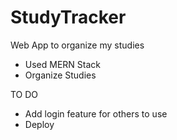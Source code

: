 # StudyTracker
Web App to organize my studies

- Used MERN Stack
- Organize Studies

TO DO
- Add login feature for others to use
- Deploy

